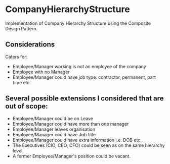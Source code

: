 # CompanyHierarchyStructure
Implementation of Company Hierarchy Structure using the Composite Design Pattern.

## Considerations
Caters for:
- Employee/Manager working is not an employee of the company
- Employee with no Manager
- Employee/Manager could have job type: contractor, permanent, part time etc

## Several possible extensions I considered that are out of scope:
- Employee/Manager could be on Leave 
- Employee/Manager could have more than one manager
- Employee/Manager leaves organisation
- Employee/Manager could have Job title
- Employee/Manager could have extra information i.e. DOB etc.
- The Executives (CIO, CEO, CFO) could be seen as on the same hierarchy level.
- A former Employee/Manager's position could be vacant.
